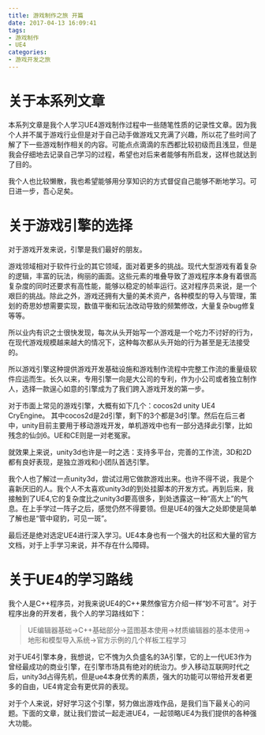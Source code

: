 ```yaml
---
title: 游戏制作之旅 开篇
date: 2017-04-13 16:09:41
tags:
- 游戏制作
- UE4
categories:
- 游戏开发之旅
---
```



# 关于本系列文章

本系列文章是我个人学习UE4游戏制作过程中一些随笔性质的记录性文章。因为我个人并不属于游戏行业但是对于自己动手做游戏又充满了兴趣，所以花了些时间了解了下一些游戏制作相关的内容。可能点点滴滴的东西都比较初级而且浅显，但是我会仔细地去记录自己学习的过程，希望也对后来者能够有所启发，这样也就达到了目的。


我个人也比较懒散，我也希望能够用分享知识的方式督促自己能够不断地学习。可日进一步，吾心足矣。



# 关于游戏引擎的选择

对于游戏开发来说，引擎是我们最好的朋友。

游戏领域相对于软件行业的其它领域，面对着更多的挑战。现代大型游戏有着复杂的逻辑，丰富的玩法，绚丽的画面。这些元素的堆叠导致了游戏程序本身有着很高复杂度的同时还要求有高性能，能够以稳定的帧率运行。这对程序员来说，是一个艰巨的挑战。除此之外，游戏还拥有大量的美术资产，各种模型的导入与管理，策划的奇思妙想需要实现，数值平衡和玩法改动导致的频繁修改，大量复杂bug修复等等。

所以业内有识之士很快发现，每次从头开始写一个游戏是一个吃力不讨好的行为，在现代游戏规模越来越大的情况下，这种每次都从头开始的行为甚至是无法接受的。

所以游戏引擎这种提供游戏开发基础设施和游戏制作流程中完整工作流的重量级软件应运而生。长久以来，专用引擎一向是大公司的专利，作为小公司或者独立制作人，选择一款逞心如意的引擎成为了我们跨入游戏开发的第一步。

对于市面上常见的游戏引擎，大概有如下几个：cocos2d unity UE4 CryEngine。
其中cocos2d是2d引擎，剩下的3个都是3d引擎。然后在后三者中，unity目前主要用于移动游戏开发，单机游戏中也有一部分选择此引擎，比如残念的仙剑6。UE和CE则是一对老冤家。

就效果上来说，unity3d也许是一时之选：支持多平台，完善的工作流，3D和2D都有良好表现，是独立游戏和小团队首选引擎。

我个人也了解过一点unity3d，尝试过用它做款游戏出来。也许不得不说，我是个喜新厌旧的人。我个人不太喜欢unity3d的到处挂脚本的开发方式。再到后来，我接触到了UE4,它的复杂度比之unity3d要高很多，到处透露这一种“高大上”的气息。在上手学过一阵子之后，感觉仍然不得要领。但是UE4的强大之处即使是简单了解也是“管中窥豹，可见一斑”。


最后还是绝对选定UE4进行深入学习。UE4本身也有一个强大的社区和大量的官方文档，对于上手学习来说，并不存在什么障碍。


# 关于UE4的学习路线
我个人是C++程序员，对我来说UE4的C++果然像官方介绍一样“妙不可言”。对于程序出身的开发者，我个人的学习路线如下：

> UE编辑器基础->C++基础部分->蓝图基本使用->材质编辑器的基本使用->地形和模型导入系统->官方示例的几个样板工程学习

对于UE4引擎本身，我想说，它不愧为久负盛名的3A引擎，它的上一代UE3作为曾经最成功的商业引擎，在引擎市场具有绝对的统治力。步入移动互联网时代之后，unity3d占得先机，但是ue4本身优秀的素质，强大的功能可以带给开发者更多的自由，UE4肯定会有更优异的表现。

对于个人来说，好好学习这个引擎，努力做出游戏作品，是我们当下最关心的问题。下面的文章，就让我们尝试一起走进UE4，一起领略UE4为我们提供的各种强大功能。